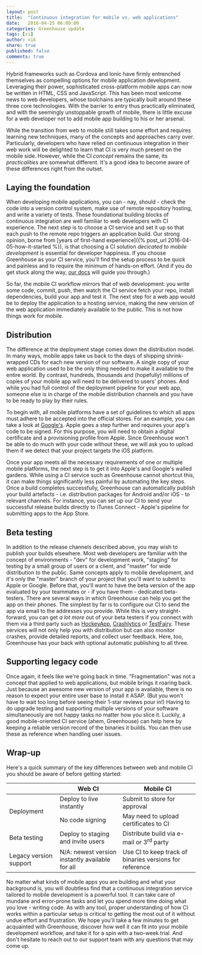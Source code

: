 ```yaml
---
layout: post
title:  "Continuous integration for mobile vs. web applications"
date:   2016-04-25 06:00:00
categories: Greenhouse update
tags: [ci]
author: nik
share: true
published: false
comments: true
---
```


Hybrid frameworks such as Cordova and Ionic have firmly entrenched themselves as
compelling options for mobile application development. Leveraging their power,
sophisticated cross-platform mobile apps can now be written in HTML, CSS and
JavaScript. This has been most welcome news to web developers, whose toolchains
are typically built around these three core technologies. With the barrier to
entry thus practically eliminated, and with the seemingly unstoppable growth of
mobile, there is little excuse for a web developer not to add mobile app
building to his or her arsenal.

While the transition from web to mobile still takes some effort and requires learning
new techniques, many of the concepts and approaches carry over. Particularly,
developers who have relied on continuous integration in their web work will be
delighted to learn that CI is very much present on the mobile side.  However,
while the CI _concept_ remains the same, its _practicalities_ are somewhat
different. It's a good idea to become aware of these differences right from
the outset.

<!--more-->

## Laying the foundation

When developing mobile applications, you can - nay, should - check the code into
a version control system, make use of remote repository hosting, and write a
variety of tests. These foundational building blocks of
continuous integration are well familiar to web developers with CI experience. The next step
is to choose a CI service and set it up so that each push to the remote repo
triggers an application build. Our strong opinion, borne from [years of first-hand
experience]({% post_url 2016-04-05-how-it-started %}), is that choosing a CI
solution _decicated to mobile development_ is essential for developer happiness.
If you choose Greenhouse as your CI service, you'll find the setup process to be
quick and painless and to require the minimum of hands-on effort. (And if you do
get stuck along the way, [our docs](http://docs.greenhouseci.com/docs) will
guide you through.)

So far, the mobile CI workflow mirrors that of web development: you write some code,
commit, push, then watch the CI service fetch your repo, install dependencies,
build your app and test it. The next step for a web app would be to deploy the
application to a hosting service, making the new version of the web
application immediately available to the public. This is not how things work for
mobile.

## Distribution

The difference at the deployment stage comes down the distribution model. In
many ways, mobile apps take us back to the days of shipping shrink-wrapped CDs
for each new version of our software. A single copy of your web application used
to be the only thing needed to make it available to the entire world. By
contrast, hundreds, thousands and (hopefully) millions of copies of
your mobile app will need to be delivered to users' phones. And while you had
full control of the deployment pipeline for your web app, someone else is in
charge of the mobile distribution channels and you have to be ready to play by their rules.

To begin with, all mobile platforms have a set of guidelines to which all apps
must adhere to be accepted into the official stores. For an example, you can take a
look at [Google's](http://developer.android.com/distribute/essentials/quality/core.html).
Apple goes a step further and requires your app's code to be signed. For this
purpose, you will need to obtain a digital certificate and a provisioning
profile from Apple. Since Greenhouse won't be able to do much with your code
without these, we will ask you to upload them if we detect that your project
targets the iOS platform.

Once your app meets all the necessary requirements of one or multiple mobile
platforms, the next step is to get it into Apple's and Google's walled gardens.
While using a CI service such as Greenhouse cannot shortcut this, it can make
things significantly less painful by automating the
key steps. Once a build completes successfully, Greenhouse can automatically
publish your build artefacts - i.e. distribution packages for Android and/or iOS - to
relevant channels. For instance, you can set up our CI to send your
successful release builds directly to iTunes Connect - Apple's pipeline for
submitting apps to the App Store.

## Beta testing

In addition to the release channels described above, you may wish to publish
your builds elsewhere. Most web developers are familiar with the concept of
environments - "dev" for development work, "staging" for testing by a small
group of users or a client, and "master" for wide distribution to the public.
Same concepts apply to mobile development, and it's only the "master" branch of
your project that you'll want to submit to Apple or Google. Before that, you'll
want to have the beta version of the app evaluated by your teammates or - if you
have them - dedicated beta-testers. There are several ways in which Greenhouse
can help you get the app on their phones. The simplest by far is to configure
our CI to send the app via email to the addresses you provide. While this is
very straight-forward, you can get _a lot more_ out of your beta testers if you
connect with them via a third party such as [HockeyApp](http://hockeyapp.net/),
[Crashlytics](http://try.crashlytics.com/) or [TestFairy](http://testfairy.com/).
These services will not only help you with distribution but can also monitor
crashes, provide detailed reports, and collect user feedback. Here, too,
Greenhouse has your back with optional automatic publishing to all three.

## Supporting legacy code

Once again, it feels like we're going back in time. "Fragmentation" was not a concept that
applied to web applications, but mobile brings it roaring back. Just because an
awesome new version of your app is available, there is no reason to expect your entire user
base to install it ASAP. (But you won't have to wait too long before seeing
their 1-star reviews pour in!) Having to do upgrade testing and supporting multiple
versions of your software simultaneously are not happy tasks no matter how you
slice it. Luckily, a good mobile-oriented CI service (ahem, Greenhouse) can help
here by keeping a reliable version record of the binaries it builds. You can
then use these as reference when handling user issues.

## Wrap-up

Here's a quick summary of the key differences between web and mobile CI you
should be aware of before getting started:

<table class="table">
  <thead>
    <tr>
      <th></th>
      <th>Web CI</th>
      <th>Mobile CI</th>
    </tr>
  </thead>
  <tbody>
    <tr>
      <td rowspan="2">Deployment</td>
      <td>Deploy to live instantly</td>
      <td>Submit to store for approval</td>
    </tr>
    <tr>
      <td>No code signing</td>
      <td>May need to upload certificates to CI</td>
    </tr>
    <tr>
      <td>Beta testing</td>
      <td>Deploy to staging and invite users</td>
      <td>Distribute build via e-mail or 3<sup>rd</sup> party</td>
    </tr>
    <tr>
      <td>Legacy version support</td>
      <td>N/A: newest version instantly available for all</td>
      <td>Use CI to keep track of binaries versions for reference</td>
    </tr>
  </tbody>
</table>


No matter what kinds of mobile apps you are building and what your background
is, you will doubtless find that a continuous integration service tailored to
mobile development is a powerful tool. It can take care of mundane and error-prone
tasks and let you spend more time doing what you love - writing code. As with
any tool, proper understanding of how CI works within a particular setup is
critical to getting the most out of it without undue effort and frustration.
We hope you'll take a few minutes to get acquainted with Greenhouse, discover
how well it can fit into your mobile development workflow, and take it for a
spin with a two-week trial. And don't hesitate to reach out to our support team with
any questions that may come up.
